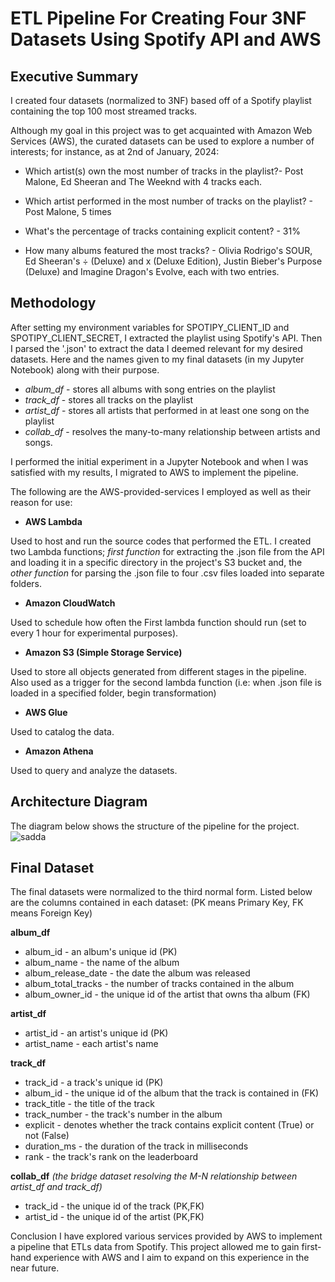 # ETL Pipeline For Creating Four 3NF Datasets Using Spotify API and AWS

## Executive Summary
I created four datasets (normalized to 3NF) based off of a Spotify playlist containing the top 100 most streamed tracks. 

Although my goal in this project was to get acquainted with Amazon Web Services (AWS), the curated datasets can be used to explore a number of interests; for instance, as at 2nd of January, 2024: 

- Which artist(s) own the most number of tracks in the playlist?- Post Malone, Ed Sheeran and The Weeknd with 4 tracks each.

- Which artist performed in the most number of tracks on the playlist? - Post Malone, 5 times 

- What's the percentage of tracks containing explicit content? - 31%

- How many albums featured the most tracks? - Olivia Rodrigo's SOUR, Ed Sheeran's ÷ (Deluxe) and x (Deluxe Edition), Justin Bieber's Purpose (Deluxe) and Imagine Dragon's Evolve, each with two entries.

## Methodology
After setting my environment variables for SPOTIPY_CLIENT_ID and SPOTIPY_CLIENT_SECRET, I extracted the playlist using Spotify's API. Then I parsed the '.json' to extract the data I deemed relevant for my desired datasets. Here and the names given to my final datasets (in my Jupyter Notebook) along with their purpose.

- _album_df_ - stores all albums with song entries on the playlist
- _track_df_ - stores all tracks on the playlist
- _artist_df_ - stores all artists that performed in at least one song on the playlist
- _collab_df_ - resolves the many-to-many relationship between artists and songs.

I performed the initial experiment in a Jupyter Notebook and when I was satisfied with my results, I migrated to AWS to implement the pipeline.

The following are the AWS-provided-services I employed as well as their reason for use:
- __AWS Lambda__
  
Used to host and run the source codes that performed the ETL. I created two Lambda functions; _first function_ for extracting the .json file from the API and loading it in a specific directory in the project's S3 bucket and, the _other function_ for parsing the .json file to four .csv files loaded into separate folders. 	

- __Amazon CloudWatch__
  
Used to schedule how often the First lambda function should run (set to every 1 hour for experimental purposes).

- __Amazon S3 (Simple Storage Service)__
  
Used to store all objects generated from different stages in the pipeline. Also used as a trigger for the second lambda function (i.e: when .json file is loaded in a specified folder, begin transformation)

- __AWS Glue__
  
Used to catalog the data.

- __Amazon Athena__
  
Used to query and analyze the datasets.

## Architecture Diagram
The diagram below shows the structure of the pipeline for the project.
![sadda]()

## Final Dataset
The final datasets were normalized to the third normal form. Listed below are the columns contained in each dataset:
(PK means Primary Key, FK means Foreign Key)

__album_df__
- album_id - an album's unique id (PK)
- album_name - the name of the album
- album_release_date - the date the album was released
- album_total_tracks - the number of tracks contained in the album
- album_owner_id - the unique id of the artist that owns tha album (FK)

__artist_df__
- artist_id - an artist's unique id (PK)
- artist_name - each artist's name

__track_df__
- track_id - a track's unique id (PK)
- album_id - the unique id of the album that the track is contained in (FK)
- track_title - the title of the track
- track_number - the track's number in the album
- explicit - denotes whether the track contains explicit content (True) or not (False)
- duration_ms - the duration of the track in milliseconds
- rank - the track's rank on the leaderboard

__collab_df__ _(the bridge dataset resolving the M-N relationship between artist_df and track_df)_
- track_id - the unique id of the track (PK,FK)
- artist_id - the unique id of the artist (PK,FK)

Conclusion
I have explored various services provided by AWS to implement a pipeline that ETLs data from Spotify. This project allowed me to gain first-hand experience with AWS and I aim to expand on this experience in the near future.

